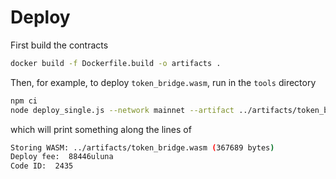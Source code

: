 # Deploy

First build the contracts


``` sh
docker build -f Dockerfile.build -o artifacts .
```

Then, for example, to deploy `token_bridge.wasm`, run in the `tools` directory

``` sh
npm ci
node deploy_single.js --network mainnet --artifact ../artifacts/token_bridge.wasm --mnemonic "..."
```

which will print something along the lines of

``` sh
Storing WASM: ../artifacts/token_bridge.wasm (367689 bytes)
Deploy fee:  88446uluna
Code ID:  2435
```
